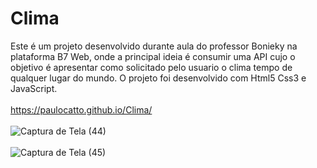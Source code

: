 # Clima

Este é um projeto desenvolvido durante aula do professor Bonieky na plataforma B7 Web, onde a principal ideia é consumir uma API cujo o objetivo é apresentar como solicitado pelo usuario o clima tempo de qualquer lugar do mundo.
O projeto foi desenvolvido com Html5 Css3 e JavaScript.
<br><br>
https://paulocatto.github.io/Clima/
<br><br>
![Captura de Tela (44)](https://user-images.githubusercontent.com/108766424/233853523-767af49c-bd8a-46d3-b708-acb5a530518f.png)
<br><br>
![Captura de Tela (45)](https://user-images.githubusercontent.com/108766424/233853689-a5ef4198-e24e-4abd-88e8-96305d029a35.png)
